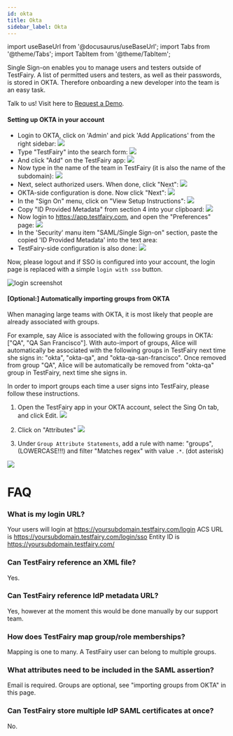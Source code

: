 ```yaml
---
id: okta
title: Okta
sidebar_label: Okta 
---
```


import useBaseUrl from '@docusaurus/useBaseUrl';
import Tabs from '@theme/Tabs';
import TabItem from '@theme/TabItem';

Single Sign-on enables you to manage users and testers outside of TestFairy. A list of permitted users and testers, as well as their passwords, is stored in OKTA. Therefore onboarding a new developer into the team is an easy task.

Talk to us! Visit here to [Request a Demo](https://www.testfairy.com/contact_us.php).

#### Setting up OKTA in your account

- Login to OKTA, click on 'Admin' and pick 'Add Applications' from the right sidebar:
  ![](https://docs.testfairy.com/img/sso/okta/okta-1.png)
- Type "TestFairy" into the search form:
  ![](https://docs.testfairy.com/img/sso/okta/okta-2.png)
- And click "Add" on the TestFairy app:
  ![](https://docs.testfairy.com/img/sso/okta/okta-3.png)
- Now type in the name of the team in TestFairy (it is also the name of the subdomain):
  ![](https://docs.testfairy.com/img/sso/okta/okta-4.png)
- Next, select authorized users. When done, click "Next":
  ![](https://docs.testfairy.com/img/sso/okta/okta-5.png)
- OKTA-side configuration is done. Now click "Next":
  ![](https://docs.testfairy.com/img/sso/okta/okta-6.png)
- In the "Sign On" menu, click on "View Setup Instructions":
  ![](https://docs.testfairy.com/img/sso/okta/okta-7.png)
- Copy "ID Provided Metadata" from section 4 into your clipboard:
  ![](https://docs.testfairy.com/img/sso/okta/okta-8.png)
- Now login to https://app.testfairy.com, and open the "Preferences" page:
  ![](https://docs.testfairy.com/img/sso/okta/okta-9.png)
- In the 'Security' manu item "SAML/Single Sign-on" section, paste the copied 'ID Provided Metadata' into the text area:
  <!-- ![](/img/sso/okta/security-saml-okta-xml.png) -->
- TestFairy-side configuration is also done:
  ![](https://docs.testfairy.com/img/sso/okta/okta-11.png)

Now, please logout and if SSO is configured into your account, the login page is replaced with a simple `login with sso` button.

![login screenshot](https://docs.testfairy.com/img/sso/sso-login-screenshot.png)

#### [Optional:] Automatically importing groups from OKTA

When managing large teams with OKTA, it is most likely that people are already associated with groups.

For example, say Alice is associated with the following groups in OKTA: ["QA", "QA San Francisco"].
With auto-import of groups, Alice will automatically be associated with the following groups in TestFairy next time she signs in: "okta", "okta-qa", and "okta-qa-san-francisco".
Once removed from group "QA", Alice will be automatically be removed from "okta-qa" group in TestFairy, next time she signs in.

In order to import groups each time a user signs into TestFairy, please follow these instructions.

1. Open the TestFairy app in your OKTA account, select the Sing On tab, and click Edit.
   ![](https://docs.testfairy.com/img/sso/okta/okta1a.png)

2. Click on "Attributes"
   ![](https://docs.testfairy.com/img/sso/okta/okta2.png)

3. Under `Group Attribute Statements`, add a rule with name: "groups", (LOWERCASE!!!) and filter "Matches regex" with value `.*`. (dot asterisk)

![](https://docs.testfairy.com/img/sso/okta/okta3.png)

# FAQ

### What is my login URL?

Your users will login at https://yoursubdomain.testfairy.com/login
ACS URL is https://yoursubdomain.testfairy.com/login/sso
Entity ID is https://yoursubdomain.testfairy.com/

### Can TestFairy reference an XML file?

Yes.

### Can TestFairy reference IdP metadata URL?

Yes, however at the moment this would be done manually by our support team.

### How does TestFairy map group/role memberships?

Mapping is one to many. A TestFairy user can belong to multiple groups.

### What attributes need to be included in the SAML assertion?

Email is required. Groups are optional, see "importing groups from OKTA" in this page.

### Can TestFairy store multiple IdP SAML certificates at once?

No.
